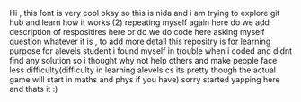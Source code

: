 Hi , this font is very cool okay so this is nida and i am trying to explore git hub and learn how it works (2) repeating myself again here do we add description of respositires here or 
do we do code here asking myself question
whatever it is , to add more detail this repositry is for learning purpose for alevels student 
i found myself in trouble when i coded and didnt find
any solution so 
i thought why not help others and make people face less difficulty(difficulty in learning alevels cs its pretty though the actual game will start in maths and phys if you have) 
sorry 
started yapping here and thats it :) 
